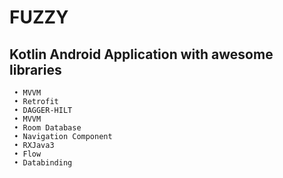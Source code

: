 # FUZZY

 ## Kotlin Android Application with awesome libraries
    
     • MVVM
     • Retrofit
     • DAGGER-HILT
     • MVVM
     • Room Database
     • Navigation Component
     • RXJava3
     • Flow
     • Databinding
